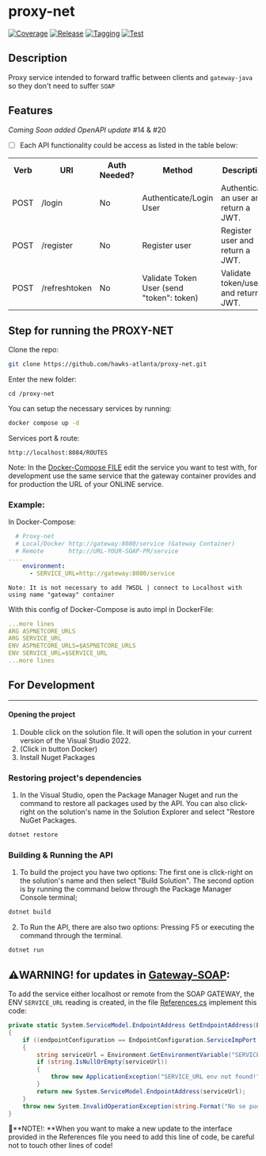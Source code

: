 # proxy-net

[![Coverage](https://github.com/hawks-atlanta/proxy-net/actions/workflows/coverage.yaml/badge.svg)](https://github.com/hawks-atlanta/proxy-net/actions/workflows/coverage.yaml) [![Release](https://github.com/hawks-atlanta/proxy-net/actions/workflows/release.yaml/badge.svg)](https://github.com/hawks-atlanta/proxy-net/actions/workflows/release.yaml) [![Tagging](https://github.com/hawks-atlanta/proxy-net/actions/workflows/tagging.yaml/badge.svg)](https://github.com/hawks-atlanta/proxy-net/actions/workflows/tagging.yaml) [![Test](https://github.com/hawks-atlanta/proxy-net/actions/workflows/testing.yaml/badge.svg)](https://github.com/hawks-atlanta/proxy-net/actions/workflows/testing.yaml) 

## Description

Proxy service intended to forward traffic between clients and `gateway-java` so they don't need to suffer `SOAP`

## Features

_Coming Soon added OpenAPI update_ #14 & #20

- [ ] Each API functionality could be access as listed in the table below:

<table>
  <tbody>
    <tr>
      <th>Verb</th>
      <th>URI</th>
      <th>Auth Needed?</th>
      <th>Method</th>
      <th>Description</th>
    </tr>
    <tr>
      <td>POST</td>
      <td>/login</td>
      <td class='text-align:center'>No</td>
      <td>Authenticate/Login User</td>
      <td>Authenticate an user and return a JWT.</td>
    </tr>
    <tr>
      <td>POST</td>
      <td>/register</td>
      <td class='text-align:center'>No</td>
      <td>Register user</td>
      <td>Register user and return a JWT.</td>
    </tr>    
    <tr>
      <td>POST</td>
      <td>/refreshtoken</td>
      <td class='text-align:center'>No</td>
      <td>Validate Token User (send "token": token)</td>
      <td>Validate token/user and return a JWT.</td>
    </tr>
  </tbody>
</table>


## Step for running the PROXY-NET

Clone the repo:

``````bash
git clone https://github.com/hawks-atlanta/proxy-net.git
``````

Enter the new folder:

``````
cd /proxy-net
``````

You can setup the necessary services by running:

``````bash
docker compose up -d
``````

Services port & route:

`http://localhost:8084/ROUTES`

Note: In the [Docker-Compose FILE](https://github.com/hawks-atlanta/proxy-net/blob/main/docker-compose.yaml) edit the service you want to test with, for development use the same service that the gateway container provides and for production the URL of your ONLINE service.

### **Example:**

In Docker-Compose:

``````yaml
  # Proxy-net
  # Local/Docker http://gateway:8080/service (Gateway Container)
  # Remote       http://URL-YOUR-SOAP-PR/service
....
    environment:
      - SERVICE_URL=http://gateway:8080/service 
``````

`Note: It is not necessary to add ?WSDL | connect to Localhost with using name "gateway" container`

With this config of Docker-Compose is auto impl in DockerFile:
``````yaml
...more lines
ARG ASPNETCORE_URLS
ARG SERVICE_URL
ENV ASPNETCORE_URLS=$ASPNETCORE_URLS
ENV SERVICE_URL=$SERVICE_URL
...more lines
``````

## For Development

---

#### Opening the project

1. Double click on the solution file. It will open the solution in your current version of the Visual Studio 2022.
1. (Click in button Docker)
1. Install Nuget Packages


### Restoring project's dependencies

1. In the Visual Studio, open the Package Manager Nuget and run the command to restore all packages used by the API. You can also click-right on the solution's name in the Solution Explorer and select "Restore NuGet Packages.

```sh
dotnet restore
```

### Building & Running the API

1. To build the project you have two options: The first one is click-right on the solution's name and then select "Build Solution". The second option is by running the command below through the Package Manager Console terminal;

```sh
dotnet build
```

2. To Run the API, there are also two options: Pressing F5 or executing the command through the terminal. 

```sh
dotnet run
```

## ⚠️WARNING! for updates in [Gateway-SOAP](https://github.com/hawks-atlanta/gateway-java):

To add the service either localhost or remote from the SOAP GATEWAY, the ENV `SERVICE_URL` reading is created, in the file [References.cs](https://github.com/hawks-atlanta/proxy-net/blob/main/ServiceReference/Reference.cs) implement this code:

``````c#
private static System.ServiceModel.EndpointAddress GetEndpointAddress(EndpointConfiguration endpointConfiguration)
{
    if ((endpointConfiguration == EndpointConfiguration.ServiceImpPort))
    {
        string serviceUrl = Environment.GetEnvironmentVariable("SERVICE_URL");
        if (string.IsNullOrEmpty(serviceUrl))
        {
            throw new ApplicationException("SERVICE_URL env not found!");
        }
        return new System.ServiceModel.EndpointAddress(serviceUrl);
    }
    throw new System.InvalidOperationException(string.Format("No se pudo encontrar un punto de conexión con el nombre \"{0}\".", endpointConfiguration));
}
``````

🚨**NOTE!: **When you want to make a new update to the interface provided in the References file you need to add this line of code, be careful not to touch other lines of code!

